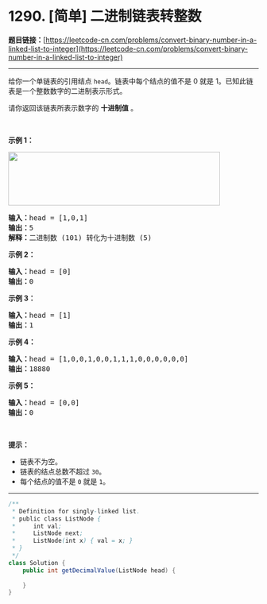 # 1290. [简单] 二进制链表转整数

**题目链接：**[https://leetcode-cn.com/problems/convert-binary-number-in-a-linked-list-to-integer](https://leetcode-cn.com/problems/convert-binary-number-in-a-linked-list-to-integer)

---

<div class="content__1Y2H">
 <div class="notranslate">
  <p>给你一个单链表的引用结点&nbsp;<code>head</code>。链表中每个结点的值不是 0 就是 1。已知此链表是一个整数数字的二进制表示形式。</p> 
  <p>请你返回该链表所表示数字的 <strong>十进制值</strong> 。</p> 
  <p>&nbsp;</p> 
  <p><strong>示例 1：</strong></p> 
  <p><img style="height: 108px; width: 426px;" src="/aliyun-lc-upload/uploads/2019/12/15/graph-1.png" alt=""></p> 
  <pre class="language-text"><strong>输入：</strong>head = [1,0,1]
<strong>输出：</strong>5
<strong>解释：</strong>二进制数 (101) 转化为十进制数 (5)
</pre> 
  <p><strong>示例 2：</strong></p> 
  <pre class="language-text"><strong>输入：</strong>head = [0]
<strong>输出：</strong>0
</pre> 
  <p><strong>示例 3：</strong></p> 
  <pre class="language-text"><strong>输入：</strong>head = [1]
<strong>输出：</strong>1
</pre> 
  <p><strong>示例 4：</strong></p> 
  <pre class="language-text"><strong>输入：</strong>head = [1,0,0,1,0,0,1,1,1,0,0,0,0,0,0]
<strong>输出：</strong>18880
</pre> 
  <p><strong>示例 5：</strong></p> 
  <pre class="language-text"><strong>输入：</strong>head = [0,0]
<strong>输出：</strong>0
</pre> 
  <p>&nbsp;</p> 
  <p><strong>提示：</strong></p> 
  <ul> 
   <li>链表不为空。</li> 
   <li>链表的结点总数不超过&nbsp;<code>30</code>。</li> 
   <li>每个结点的值不是&nbsp;<code>0</code> 就是 <code>1</code>。</li> 
  </ul> 
 </div>
</div>

---

```java
/**
 * Definition for singly-linked list.
 * public class ListNode {
 *     int val;
 *     ListNode next;
 *     ListNode(int x) { val = x; }
 * }
 */
class Solution {
    public int getDecimalValue(ListNode head) {
        
    }
}
```